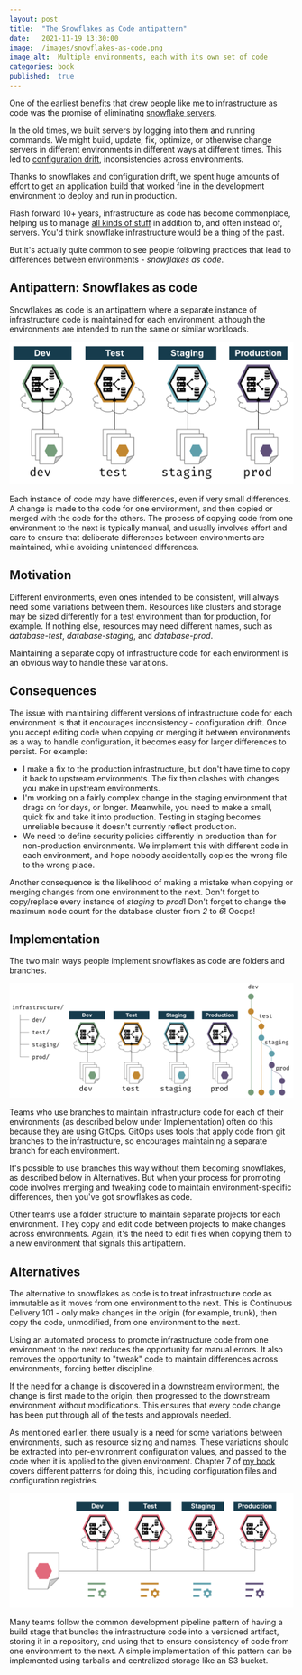 ```yaml
---
layout: post
title:  "The Snowflakes as Code antipattern"
date:   2021-11-19 13:30:00
image:  /images/snowflakes-as-code.png
image_alt:  Multiple environments, each with its own set of code
categories: book
published:  true
---
```


One of the earliest benefits that drew people like me to infrastructure as code was the promise of eliminating [snowflake servers](https://martinfowler.com/bliki/SnowflakeServer.html).

In the old times, we built servers by logging into them and running commands. We might build, update, fix, optimize, or otherwise change servers in different environments in different ways at different times. This led to [configuration drift](http://kief.com/configuration-drift.html), inconsistencies across environments.

Thanks to snowflakes and configuration drift, we spent huge amounts of effort to get an application build that worked fine in the development environment to deploy and run in production.

Flash forward 10+ years, infrastructure as code has become commonplace, helping us to manage [all kinds of stuff](https://infrastructure-as-code.com/book/2018/03/28/defining-stacks.html) in addition to, and often instead of, servers. You'd think snowflake infrastructure would be a thing of the past.

But it's actually quite common to see people following practices that lead to differences between environments - _snowflakes as code_.


## Antipattern: Snowflakes as code

Snowflakes as code is an antipattern where a separate instance of infrastructure code is maintained for each environment, although the environments are intended to run the same or similar workloads.


![Multiple environments, each with its own set of code](/images/snowflakes-as-code.png)


Each instance of code may have differences, even if very small differences. A change is made to the code for one environment, and then copied or merged with the code for the others. The process of copying code from one environment to the next is typically manual, and usually involves effort and care to ensure that deliberate differences between environments are maintained, while avoiding unintended differences.


## Motivation

Different environments, even ones intended to be consistent, will always need some variations between them. Resources like clusters and storage may be sized differently for a test environment than for production, for example. If nothing else, resources may need different names, such as _database-test_, _database-staging_, and _database-prod_.

Maintaining a separate copy of infrastructure code for each environment is an obvious way to handle these variations.


## Consequences

The issue with maintaining different versions of infrastructure code for each environment is that it encourages inconsistency - configuration drift. Once you accept editing code when copying or merging it between environments as a way to handle configuration, it becomes easy for larger differences to persist. For example:

* I make a fix to the production infrastructure, but don't have time to copy it back to upstream environments. The fix then clashes with changes you make in upstream environments.
* I'm working on a fairly complex change in the staging environment that drags on for days, or longer. Meanwhile, you need to make a small, quick fix and take it into production. Testing in staging becomes unreliable because it doesn't currently reflect production.
* We need to define security policies differently in production than for non-production environments. We implement this with different code in each environment, and hope nobody accidentally copies the wrong file to the wrong place.

Another consequence is the likelihood of making a mistake when copying or merging changes from one environment to the next. Don't forget to copy/replace every instance of *staging* to *prod*! Don't forget to change the maximum node count for the database cluster from *2* to *6*! Ooops!


## Implementation

The two main ways people implement snowflakes as code are folders and branches.


![Environment folders and environment branches](/images/snowflakes-folders-branches.png)


Teams who use branches to maintain infrastructure code for each of their environments (as described below under Implementation) often do this because they are using GitOps. GitOps uses tools that apply code from git branches to the infrastructure, so encourages maintaining a separate branch for each environment.

It's possible to use branches this way without them becoming snowflakes, as described below in Alternatives. But when your process for promoting code involves merging and tweaking code to maintain environment-specific differences, then you've got snowflakes as code.

Other teams use a folder structure to maintain separate projects for each environment. They copy and edit code between projects to make changes across environments. Again, it's the need to edit files when copying them to a new environment that signals this antipattern.


## Alternatives

The alternative to snowflakes as code is to treat infrastructure code as immutable as it moves from one environment to the next. This is Continuous Delivery 101 - only make changes in the origin (for example, trunk), then copy the code, unmodified, from one environment to the next.

Using an automated process to promote infrastructure code from one environment to the next reduces the opportunity for manual errors. It also removes the opportunity to "tweak" code to maintain differences across environments, forcing better discipline.

If the need for a change is discovered in a downstream environment, the change is first made to the origin, then progressed to the downstream environment without modifications. This ensures that every code change has been put through all of the tests and approvals needed.

As mentioned earlier, there usually is a need for some variations between environments, such as resource sizing and names. These variations should be extracted into per-environment configuration values, and passed to the code when it is applied to the given environment. Chapter 7 of [my book](/book/) covers different patterns for doing this, including configuration files and configuration registries.


![Separating infrastructure code and per-environment configuration](/images/non-snowflake-configuration.png)


Many teams follow the common development pipeline pattern of having a build stage that bundles the infrastructure code into a versioned artifact, storing it in a repository, and using that to ensure consistency of code from one environment to the next. A simple implementation of this pattern can be implemented using tarballs and centralized storage like an S3 bucket.

